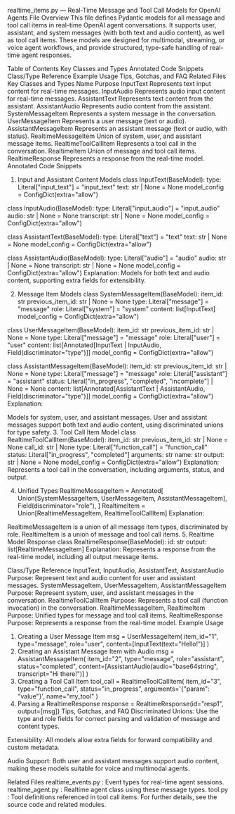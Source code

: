 realtime_items.py — Real-Time Message and Tool Call Models for OpenAI Agents
File Overview
This file defines Pydantic models for all message and tool call items in real-time OpenAI agent conversations. It supports user, assistant, and system messages (with both text and audio content), as well as tool call items. These models are designed for multimodal, streaming, or voice agent workflows, and provide structured, type-safe handling of real-time agent responses.

Table of Contents
Key Classes and Types
Annotated Code Snippets
Class/Type Reference
Example Usage
Tips, Gotchas, and FAQ
Related Files
Key Classes and Types
Name	Purpose
InputText	Represents text input content for real-time messages.
InputAudio	Represents audio input content for real-time messages.
AssistantText	Represents text content from the assistant.
AssistantAudio	Represents audio content from the assistant.
SystemMessageItem	Represents a system message in the conversation.
UserMessageItem	Represents a user message (text or audio).
AssistantMessageItem	Represents an assistant message (text or audio, with status).
RealtimeMessageItem	Union of system, user, and assistant message items.
RealtimeToolCallItem	Represents a tool call in the conversation.
RealtimeItem	Union of message and tool call items.
RealtimeResponse	Represents a response from the real-time model.
Annotated Code Snippets
1. Input and Assistant Content Models
class InputText(BaseModel):
    type: Literal["input_text"] = "input_text"
    text: str | None = None
    model_config = ConfigDict(extra="allow")

class InputAudio(BaseModel):
    type: Literal["input_audio"] = "input_audio"
    audio: str | None = None
    transcript: str | None = None
    model_config = ConfigDict(extra="allow")

class AssistantText(BaseModel):
    type: Literal["text"] = "text"
    text: str | None = None
    model_config = ConfigDict(extra="allow")

class AssistantAudio(BaseModel):
    type: Literal["audio"] = "audio"
    audio: str | None = None
    transcript: str | None = None
    model_config = ConfigDict(extra="allow")
Explanation:
Models for both text and audio content, supporting extra fields for extensibility.

2. Message Item Models
class SystemMessageItem(BaseModel):
    item_id: str
    previous_item_id: str | None = None
    type: Literal["message"] = "message"
    role: Literal["system"] = "system"
    content: list[InputText]
    model_config = ConfigDict(extra="allow")

class UserMessageItem(BaseModel):
    item_id: str
    previous_item_id: str | None = None
    type: Literal["message"] = "message"
    role: Literal["user"] = "user"
    content: list[Annotated[InputText | InputAudio, Field(discriminator="type")]]
    model_config = ConfigDict(extra="allow")

class AssistantMessageItem(BaseModel):
    item_id: str
    previous_item_id: str | None = None
    type: Literal["message"] = "message"
    role: Literal["assistant"] = "assistant"
    status: Literal["in_progress", "completed", "incomplete"] | None = None
    content: list[Annotated[AssistantText | AssistantAudio, Field(discriminator="type")]]
    model_config = ConfigDict(extra="allow")
Explanation:

Models for system, user, and assistant messages.
User and assistant messages support both text and audio content, using discriminated unions for type safety.
3. Tool Call Item Model
class RealtimeToolCallItem(BaseModel):
    item_id: str
    previous_item_id: str | None = None
    call_id: str | None
    type: Literal["function_call"] = "function_call"
    status: Literal["in_progress", "completed"]
    arguments: str
    name: str
    output: str | None = None
    model_config = ConfigDict(extra="allow")
Explanation:
Represents a tool call in the conversation, including arguments, status, and output.

4. Unified Types
RealtimeMessageItem = Annotated[
    Union[SystemMessageItem, UserMessageItem, AssistantMessageItem],
    Field(discriminator="role"),
]
RealtimeItem = Union[RealtimeMessageItem, RealtimeToolCallItem]
Explanation:

RealtimeMessageItem is a union of all message item types, discriminated by role.
RealtimeItem is a union of message and tool call items.
5. Realtime Model Response
class RealtimeResponse(BaseModel):
    id: str
    output: list[RealtimeMessageItem]
Explanation:
Represents a response from the real-time model, including all output message items.

Class/Type Reference
InputText, InputAudio, AssistantText, AssistantAudio
Purpose: Represent text and audio content for user and assistant messages.
SystemMessageItem, UserMessageItem, AssistantMessageItem
Purpose: Represent system, user, and assistant messages in the conversation.
RealtimeToolCallItem
Purpose: Represents a tool call (function invocation) in the conversation.
RealtimeMessageItem, RealtimeItem
Purpose: Unified types for message and tool call items.
RealtimeResponse
Purpose: Represents a response from the real-time model.
Example Usage
1. Creating a User Message Item
msg = UserMessageItem(
    item_id="1",
    type="message",
    role="user",
    content=[InputText(text="Hello!")]
)
2. Creating an Assistant Message Item with Audio
msg = AssistantMessageItem(
    item_id="2",
    type="message",
    role="assistant",
    status="completed",
    content=[AssistantAudio(audio="base64string", transcript="Hi there!")]
)
3. Creating a Tool Call Item
tool_call = RealtimeToolCallItem(
    item_id="3",
    type="function_call",
    status="in_progress",
    arguments='{"param": "value"}',
    name="my_tool"
)
4. Parsing a RealtimeResponse
response = RealtimeResponse(id="resp1", output=[msg])
Tips, Gotchas, and FAQ
Discriminated Unions:
Use the type and role fields for correct parsing and validation of message and content types.

Extensibility:
All models allow extra fields for forward compatibility and custom metadata.

Audio Support:
Both user and assistant messages support audio content, making these models suitable for voice and multimodal agents.

Related Files
realtime_events.py
: Event types for real-time agent sessions.
realtime_agent.py
: Realtime agent class using these message types.
tool.py
: Tool definitions referenced in tool call items.
For further details, see the source code and related modules.